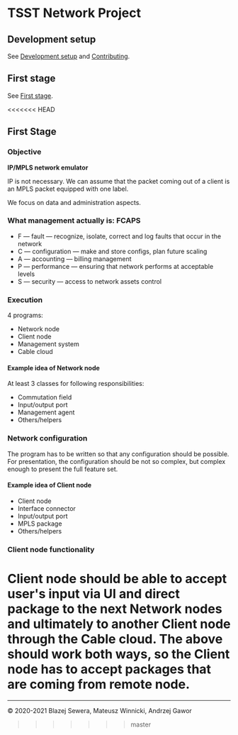 # TSST Network Project

## Development setup
See [Development setup](docs/development_setup.md) and [Contributing](docs/contributing.md).

## First stage
See [First stage](docs/stages/1st.md).

<<<<<<< HEAD
## First Stage
### Objective
**IP/MPLS network emulator**

IP is not necessary. We can assume that the packet coming out of a client is
an MPLS packet equipped with one label.

We focus on data and administration aspects.

### What management actually is: FCAPS
- F — fault — recognize, isolate, correct and log faults that occur in the network
- C — configuration — make and store configs, plan future scaling
- A — accounting — billing management
- P — performance — ensuring that network performs at acceptable levels
- S — security — access to network assets control

### Execution
4 programs:
- Network node
- Client node
- Management system
- Cable cloud

#### Example idea of Network node
At least 3 classes for following responsibilities:
- Commutation field
- Input/output port
- Management agent
- Others/helpers

### Network configuration
The program has to be written so that any configuration should be possible.
For presentation, the configuration should be not so complex, but complex
enough to present the full feature set.

#### Example idea of Client node
- Client node
- Interface connector 
- Input/output port
- MPLS package
- Others/helpers

### Client node functionality 
Client node should be able to accept user's input via UI and direct package
to the next Network nodes and ultimately to another Client node through the Cable cloud.
The above should work both ways, so the Client node has to accept packages 
that are coming from remote node.
=======
------------------------------------------------------------
© 2020-2021 Blazej Sewera, Mateusz Winnicki, Andrzej Gawor
>>>>>>> master
